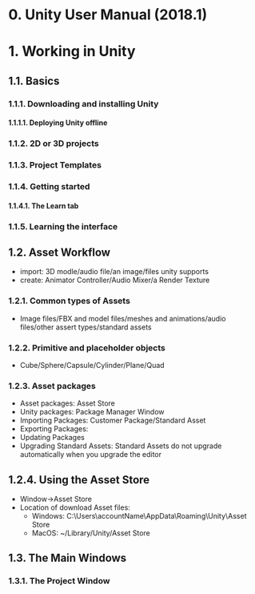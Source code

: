 # 0. Unity User Manual (2018.1)

# 1. Working in Unity
## 1.1. Basics
### 1.1.1. Downloading and installing Unity
#### 1.1.1.1. Deploying Unity offline
### 1.1.2. 2D or 3D projects
### 1.1.3. Project Templates
### 1.1.4. Getting started
#### 1.1.4.1. The Learn tab
### 1.1.5. Learning the interface
## 1.2. Asset Workflow
  * import: 3D modle/audio file/an image/files unity supports
  * create: Animator Controller/Audio Mixer/a Render Texture
### 1.2.1. Common types of Assets
  * Image files/FBX and model files/meshes and animations/audio files/other assert types/standard assets
### 1.2.2. Primitive and placeholder objects
  * Cube/Sphere/Capsule/Cylinder/Plane/Quad
### 1.2.3. Asset packages  
  * Asset packages: Asset Store
  * Unity packages: Package Manager Window
  * Importing Packages: Customer Package/Standard Asset
  * Exporting Packages:
  * Updating Packages
  * Upgrading Standard Assets: Standard Assets do not upgrade automatically when you upgrade the editor
## 1.2.4. Using the Asset Store
  * Window->Asset Store
  * Location of download Asset files:
    * Windows: C:\Users\accountName\AppData\Roaming\Unity\Asset Store
    * MacOS: ~/Library/Unity/Asset Store
## 1.3. The Main Windows
### 1.3.1. The Project Window
